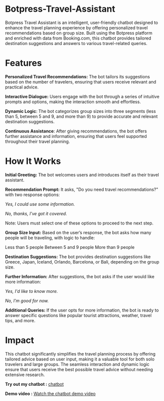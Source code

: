 # Botpress-Travel-Assistant
Botpress Travel Assistant is an intelligent, user-friendly chatbot designed to enhance the travel planning experience by offering personalized travel recommendations based on group size. Built using the Botpress platform and enriched with data from Booking.com, this chatbot provides tailored destination suggestions and answers to various travel-related queries.

# Features
**Personalized Travel Recommendations:** The bot tailors its suggestions based on the number of travelers, ensuring that users receive relevant and practical advice.

**Interactive Dialogue:** Users engage with the bot through a series of intuitive prompts and options, making the interaction smooth and effortless.

**Dynamic Logic**: The bot categorizes group sizes into three segments (less than 5, between 5 and 9, and more than 9) to provide accurate and relevant destination suggestions.

**Continuous Assistance**: After giving recommendations, the bot offers further assistance and information, ensuring that users feel supported throughout their travel planning.

# How It Works
**Initial Greeting:** The bot welcomes users and introduces itself as their travel assistant.

**Recommendation Prompt:** It asks, "Do you need travel recommendations?" with two response options:

*Yes, I could use some information.*

*No, thanks, I've got it covered.*

Note: Users must select one of these options to proceed to the next step.

**Group Size Input:** Based on the user’s response, the bot asks how many people will be traveling, with logic to handle:

Less than 5 people
Between 5 and 9 people
More than 9 people

**Destination Suggestions:** The bot provides destination suggestions like Greece, Japan, Iceland, Orlando, Barcelona, or Bali, depending on the group size.

**Further Information:** After suggestions, the bot asks if the user would like more information:

*Yes, I'd like to know more.*

*No, I'm good for now.*

**Additional Queries:** If the user opts for more information, the bot is ready to answer specific questions like popular tourist attractions, weather, travel tips, and more.

# Impact
This chatbot significantly simplifies the travel planning process by offering tailored advice based on user input, making it a valuable tool for both solo travelers and large groups. The seamless interaction and dynamic logic ensure that users receive the best possible travel advice without needing extensive research.

**Try out my chatbot :** [chatbot](https://cdn.botpress.cloud/webchat/v2/shareable.html?botId=091e05ad-76ab-48b9-a02a-24ad43851f8d)

**Demo video :** [Watch the chatbot demo video](https://soniaprinja.github.io/BotpressTravelAssistantRecording.mp4)



